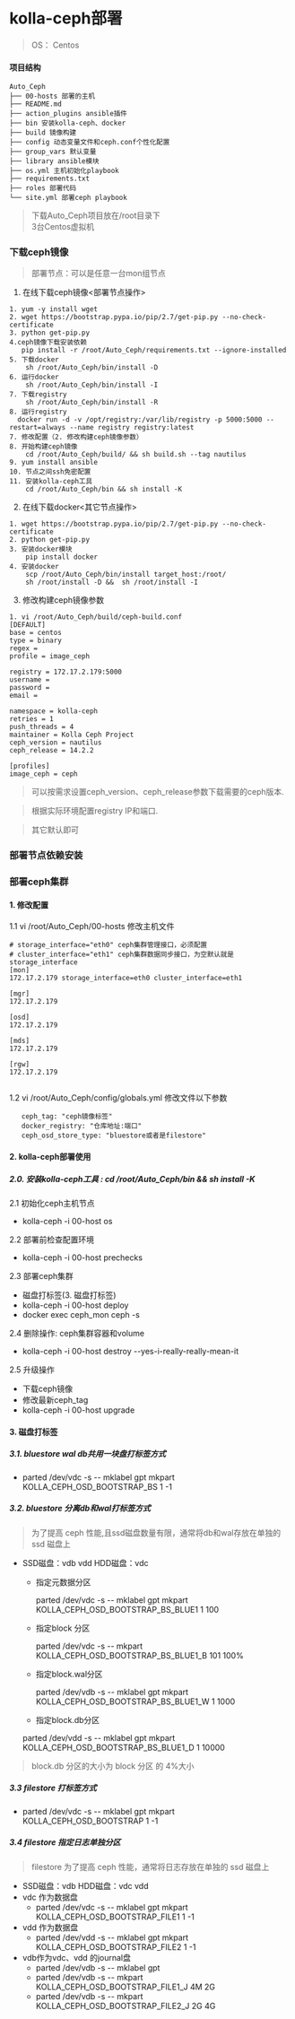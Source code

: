 # kolla-ceph部署

> OS： Centos


#### 项目结构

```
Auto_Ceph
├── 00-hosts 部署的主机
├── README.md
├── action_plugins ansible插件
├── bin 安装kolla-ceph、docker
├── build 镜像构建
├── config 动态变量文件和ceph.conf个性化配置
├── group_vars 默认变量
├── library ansible模块
├── os.yml 主机初始化playbook
├── requirements.txt 
├── roles 部署代码
└── site.yml 部署ceph playbook
```
> 下载Auto_Ceph项目放在/root目录下    
> 3台Centos虚拟机

### 下载ceph镜像
> 部署节点：可以是任意一台mon组节点

1. 在线下载ceph镜像<部署节点操作>
  
  ```
  1. yum -y install wget
  2. wget https://bootstrap.pypa.io/pip/2.7/get-pip.py --no-check-certificate
  3. python get-pip.py
  4.ceph镜像下载安装依赖
     pip install -r /root/Auto_Ceph/requirements.txt --ignore-installed 
  5. 下载docker
      sh /root/Auto_Ceph/bin/install -D
  6. 运行docker
      sh /root/Auto_Ceph/bin/install -I
  7. 下载registry
      sh /root/Auto_Ceph/bin/install -R
  8. 运行registry
  	docker run -d -v /opt/registry:/var/lib/registry -p 5000:5000 --restart=always --name registry registry:latest
  7. 修改配置（2. 修改构建ceph镜像参数）
  8. 开始构建ceph镜像
      cd /root/Auto_Ceph/build/ && sh build.sh --tag nautilus
  9. yum install ansible
  10. 节点之间ssh免密配置
  11. 安装kolla-ceph工具 
      cd /root/Auto_Ceph/bin && sh install -K
  ```
  
2. 在线下载docker<其它节点操作>

```
1. wget https://bootstrap.pypa.io/pip/2.7/get-pip.py --no-check-certificate
2. python get-pip.py
3. 安装docker模块 
    pip install docker
4. 安装docker
    scp /root/Auto_Ceph/bin/install target_host:/root/
    sh /root/install -D &&  sh /root/install -I

```

3. 修改构建ceph镜像参数

```
1. vi /root/Auto_Ceph/build/ceph-build.conf
[DEFAULT]
base = centos
type = binary
regex =
profile = image_ceph

registry = 172.17.2.179:5000
username =
password =
email =

namespace = kolla-ceph
retries = 1
push_threads = 4
maintainer = Kolla Ceph Project
ceph_version = nautilus
ceph_release = 14.2.2 

[profiles]
image_ceph = ceph

```
> 可以按需求设置ceph_version、ceph_release参数下载需要的ceph版本. 

>  根据实际环境配置registry IP和端口.

> 其它默认即可



### 部署节点依赖安装
 



### 部署ceph集群
#### 1. 修改配置
1.1 vi /root/Auto_Ceph/00-hosts 修改主机文件

```
# storage_interface="eth0" ceph集群管理接口，必须配置 
# cluster_interface="eth1" ceph集群数据同步接口，为空默认就是storage_interface
[mon]
172.17.2.179 storage_interface=eth0 cluster_interface=eth1

[mgr]
172.17.2.179

[osd]
172.17.2.179

[mds]
172.17.2.179

[rgw]
172.17.2.179
 
```
 
   
1.2 vi /root/Auto_Ceph/config/globals.yml 修改文件以下参数

```
   ceph_tag: "ceph镜像标签"
   docker_registry: "仓库地址:端口"
   ceph_osd_store_type: "bluestore或者是filestore"
```
   
#### 2. kolla-ceph部署使用
	

##### 2.0. 安装kolla-ceph工具 : cd /root/Auto_Ceph/bin && sh install -K

2.1 初始化ceph主机节点

   * kolla-ceph -i 00-host os
   
2.2 部署前检查配置环境

   * kolla-ceph -i 00-host prechecks
   
2.3 部署ceph集群

   * 磁盘打标签(3. 磁盘打标签)
   * kolla-ceph -i 00-host deploy
   * docker exec ceph_mon ceph -s
   
2.4 删除操作: ceph集群容器和volume

  * kolla-ceph -i 00-host  destroy --yes-i-really-really-mean-it
  
2.5 升级操作

   * 下载ceph镜像
   * 修改最新ceph_tag
   * kolla-ceph -i 00-host upgrade
  
#### 3. 磁盘打标签

##### 3.1. bluestore wal db共用一块盘打标签方式

  *  parted  /dev/vdc  -s  -- mklabel  gpt  mkpart KOLLA_CEPH_OSD_BOOTSTRAP_BS  1 -1
    
##### 3.2. bluestore 分离db和wal打标签方式
>  为了提高 ceph 性能,且ssd磁盘数量有限，通常将db和wal存放在单独的 ssd 磁盘上

  * SSD磁盘：vdb vdd      HDD磁盘：vdc
    * 指定元数据分区 
    
        parted /dev/vdc -s -- mklabel  gpt mkpart KOLLA_CEPH_OSD_BOOTSTRAP_BS_BLUE1 1 100
    * 指定block 分区
    
       parted /dev/vdc -s -- mkpart KOLLA_CEPH_OSD_BOOTSTRAP_BS_BLUE1_B 101 100%
      
    * 指定block.wal分区
    
      parted /dev/vdb -s -- mklabel  gpt mkpart KOLLA_CEPH_OSD_BOOTSTRAP_BS_BLUE1_W 1 1000
    * 指定block.db分区
    
     parted /dev/vdd -s -- mklabel  gpt mkpart KOLLA_CEPH_OSD_BOOTSTRAP_BS_BLUE1_D 1 10000
    
> block.db 分区的大小为 block 分区 的 4%大小

##### 3.3 filestore 打标签方式
  * parted /dev/vdc -s -- mklabel gpt mkpart KOLLA_CEPH_OSD_BOOTSTRAP 1 -1
 
##### 3.4 filestore 指定日志单独分区
> filestore 为了提高 ceph 性能，通常将日志存放在单独的 ssd 磁盘上

* SSD磁盘：vdb    HDD磁盘：vdc vdd 
* vdc 作为数据盘
   * parted /dev/vdc -s -- mklabel gpt mkpart KOLLA_CEPH_OSD_BOOTSTRAP_FILE1 1 -1
* vdd 作为数据盘
   * parted /dev/vdd -s -- mklabel gpt mkpart KOLLA_CEPH_OSD_BOOTSTRAP_FILE2 1 -1
* vdb作为vdc、vdd 的journal盘
   *  parted /dev/vdb -s -- mklabel gpt
   *  parted /dev/vdb -s -- mkpart KOLLA_CEPH_OSD_BOOTSTRAP_FILE1_J 4M 2G
   *  parted /dev/vdb -s -- mkpart KOLLA_CEPH_OSD_BOOTSTRAP_FILE2_J 2G 4G


  
 
 

 



